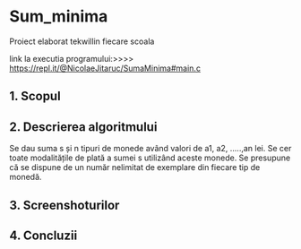 # Sum_minima
Proiect elaborat  tekwillin fiecare scoala

link la executia programului:>>>> https://repl.it/@NicolaeJitaruc/SumaMinima#main.c

## 1. Scopul



## 2. Descrierea algoritmului

Se dau suma s și n tipuri de monede având valori de a1, a2, .....,an lei. Se cer toate modalitățile de plată a sumei s utilizând aceste monede. Se presupune că se dispune de un număr nelimitat de exemplare din fiecare tip de monedă.

## 3. Screenshoturilor


## 4. Concluzii

